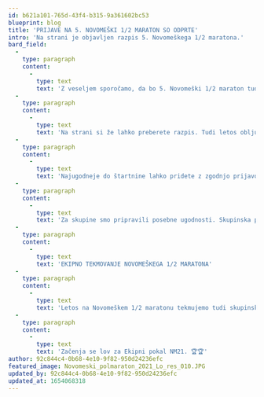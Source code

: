 ```yaml
---
id: b621a101-765d-43f4-b315-9a361602bc53
blueprint: blog
title: 'PRIJAVE NA 5. NOVOMEŠKI 1/2 MARATON SO ODPRTE'
intro: 'Na strani je objavljen razpis 5. Novomeškega 1/2 maratona.'
bard_field:
  -
    type: paragraph
    content:
      -
        type: text
        text: 'Z veseljem sporočamo, da bo 5. Novomeški 1/2 maraton tudi letos potekal prvi vikend v oktobru. Tudi letos bomo gostili državno veteransko prvenstvo v polmaratonu. Za najhitrejše tekače imamo bogat nagradni sklad.'
  -
    type: paragraph
    content:
      -
        type: text
        text: 'Na strani si že lahko preberete razpis. Tudi letos obljubljamo visok standard prireditve in bogat štartni paket. '
  -
    type: paragraph
    content:
      -
        type: text
        text: 'Najugodneje do štartnine lahko pridete z zgodnjo prijavo. Zgodne prijave so najcenejše, zato ne odlašajte s prijavo. '
  -
    type: paragraph
    content:
      -
        type: text
        text: 'Za skupine smo pripravili posebne ugodnosti. Skupinska prijava najmanj 10-ih tekačev (6.5km, 10km ali 21km) je najbolj ugodna. Poleg tega je vsaka 11 skupinska prijava brezplačna. Skupinam omogočamo skupinski dvig štartnih številk.'
  -
    type: paragraph
    content:
      -
        type: text
        text: 'EKIPNO TEKMOVANJE NOVOMEŠKEGA 1/2 MARATONA'
  -
    type: paragraph
    content:
      -
        type: text
        text: 'Letos na Novomeškem 1/2 maratonu tekmujemo tudi skupinsko. Pet najhitrejših tekačev iz iste skupine oziroma tekaškega kluba v polmaratonu šteje za ekipno tekmovanje Novomeškega 1/2 maratona. Zberite najmanj 5 tekačev na polmaratonski razdalji in jih prijavite pod isto ekipo (tekači morajo imeti napisan enak klub (npr. AK Novomeški norci)).'
  -
    type: paragraph
    content:
      -
        type: text
        text: 'Začenja se lov za Ekipni pokal NM21. 🏆🏆'
author: 92c844c4-0b68-4e10-9f82-950d24236efc
featured_image: Novomeski_polmaraton_2021_Lo_res_010.JPG
updated_by: 92c844c4-0b68-4e10-9f82-950d24236efc
updated_at: 1654068318
---
```

